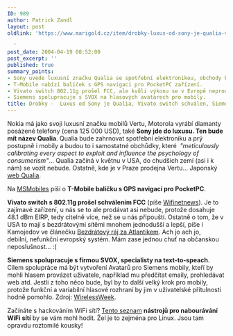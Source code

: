 ```yaml
---
ID: 989
author: Patrick Zandl
layout: post
oldlink: 'https://www.marigold.cz/item/drobky-luxus-od-sony-je-qualia-vivato-switch-schvalen-siemens-dela-na-hlasovem-avataru-pro-mobily-seznam-nastroju-pro-wifi-hacking

  '
post_date: 2004-04-19 08:52:00
post_excerpt: ''
published: true
summary_points:
- Sony uvede luxusní značku Qualia se spotřební elektronikou, obchody budou v USA.
- T-Mobile nabízí balíček s GPS navigací pro PocketPC zařízení.
- Vivato switch 802.11g prošel FCC, ale kvůli výkonu se v Evropě neprodá.
- Siemens spolupracuje s SVOX na hlasových avatarech pro mobily.
title: Drobky -  Luxus od Sony je Qualia, Vivato switch schválen, Siemens dělá na hlasovém avataru pro mobily, seznam nástrojů pro WiFi hacking
---
```


<p>
Nokia má jako svoji luxusní značku mobilů Vertu, Motorola vyrábí diamanty posázené telefony (cena 125 000 USD), také <STRONG>Sony jde do luxusu. Ten bude mít název Qualia</STRONG>. Qualia bude zahrnovat spotřební elektroniku a prý postupně i mobily a budou to i samostatné obchůdky, které&#160; <EM>"meticulously calibrating every aspect to exploit and influence the psychology of consumerism"</EM>... Qualia začíná v květnu v USA, do chudších zemí (asi i k nám) se vozit nebude. Ostatně, kde je v Praze prodejna Vertu... Japonský <A href="http://www.sony.jp/products/Consumer/QUALIA/jp/main/main.html" target=_blank>web Qualia</A>.</p>

<p>
Na <A href="http://msmobiles.com/news.php/2454.html" target=_blank>MSMobiles</A> píší o <STRONG>T-Mobile balíčku s GPS navigací pro PocketPC</STRONG>. </p>

<p>
<STRONG>Vivato switch s 802.11g prošel schválením FCC</STRONG> (píše <A href="http://wifinetnews.com/archives/003227.html" target=_blank>Wifinetnews</A>). Je to zajímavé zařízení, u nás se to ale prodávat asi nebude, protože dosahuje 48.1 dBm EIRP, tedy citelně více, než se u nás připouští. Ostatně o tom, že v USA to mají s bezdrátovými sítěmi mnohem jednodušší a lepší, píše i Kamojedov ve článečku <A href="http://vucako.bloguje.cz/36683_item.php" target=_blank>Bezdrátový ráj za Atlantikem</A>. Ach jo ach jo, debilní,&#160;nefunkční evropský&#160;systém. Mám zase jednou chuť na občanskou neposlušnost... :(</p>

<p>
<STRONG>Siemens spolupracuje s firmou SVOX, specialisty na text-to-speach</STRONG>. Cílem spolupráce má být vytvoření Avatarů pro Siemens mobily, kteří by mohli hlasem provázet uživatele, například mu předčítat emaily, prohledávat web atd. Jestli z toho něco bude, byl by to další velký krok pro mobily, protože funkční a variabilní hlasové rozhraní by jim v uživatelské přítulnosti hodně pomohlo. Zdroj: <A href="http://www.wirelessweek.com/index.asp?layout=document&amp;doc_id=132609&amp;verticalID=34&amp;vertical=Business+and+Finance&amp;industry=" target=_blank>WirelessWeek</A>.</p>

<p>
Začínáte s hackováním WiFi sítí? <A href="http://www.wi-foo.com/index-3.html" target=_blank>Tento seznam</A> <STRONG>nástrojů pro nabourávání WiFi sítí</STRONG> by se vám mohl hodit. Žel je to zejména pro Linux. Jsou tam opravdu roztomilé kousky!</p>